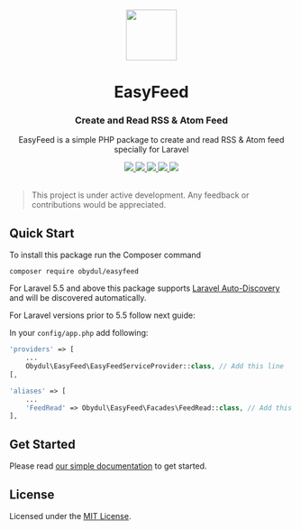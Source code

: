<p align="center">
  <br>
  <a href="https://easyfeed.netlify.com">
    <img src="https://user-images.githubusercontent.com/13184472/69899322-8a9c3c00-138e-11ea-8d52-3b90869e7f16.png" width="90"/>
  </a>
</p>
<h1 align="center">EasyFeed</h1>
<h3 align="center">Create and Read RSS & Atom Feed</h3>
<p align="center">
EasyFeed is a simple PHP package to create and read RSS & Atom feed specially for Laravel
</p>

<p align="center">
  <a title="Latest Stable Version" href="https://packagist.org/packages/obydul/easyfeed">
    <img src="https://poser.pugx.org/obydul/easyfeed/v/stable">
  </a>
  <a title="Latest Stable Version" href="https://packagist.org/packages/obydul/easyfeed">
    <img src="https://poser.pugx.org/obydul/easyfeed/v/unstable">
  </a>
  <a title="PHP from Packagist" href="https://packagist.org/packages/obydul/easyfeed">
    <img src="https://img.shields.io/packagist/php-v/obydul/easyfeed">
  </a>
  <a title="License" href="LICENSE">
    <img src="https://poser.pugx.org/obydul/easyfeed/license">
  </a>
  <a title="Follow on Twitter" href="https://twitter.com/obydulme">
    <img src="https://img.shields.io/twitter/follow/obydulme?label=Follow&style=social">
  </a>
  <br>
  <br>
</p>

> This project is under active development. Any feedback or contributions would be appreciated.

## Quick Start

To install this package run the Composer command

```
composer require obydul/easyfeed
```

For Laravel 5.5 and above this package supports [Laravel Auto-Discovery](https://laravel.com/docs/master/packages#package-discovery) and will be discovered automatically.


For Laravel versions prior to 5.5 follow next guide:

In your `config/app.php` add following:

```php
'providers' => [
    ...
    Obydul\EasyFeed\EasyFeedServiceProvider::class, // Add this line
[,

'aliases' => [
    ...
    'FeedRead' => Obydul\EasyFeed\Facades\FeedRead::class, // Add this line
],
```

## Get Started
Please read [our simple documentation](https://easyfeed.netlify.com) to get started.

## License
Licensed under the [MIT License](https://github.com/mdobydullah/easyfeed/blob/master/LICENSE).
